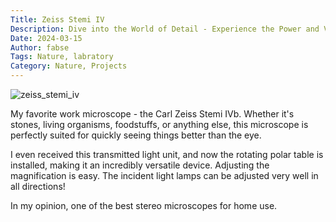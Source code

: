 ```yaml
---
Title: Zeiss Stemi IV
Description: Dive into the World of Detail - Experience the Power and Versatility of my Home Stereo Microscope
Date: 2024-03-15
Author: fabse
Tags: Nature, labratory
Category: Nature, Projects
---
```


![zeiss_stemi_iv]({static}/articles/Zeiss_stemi_IVb.jpg)

My favorite work microscope - the Carl Zeiss Stemi IVb. Whether it's stones, living organisms, foodstuffs, or anything else, this microscope is perfectly suited for quickly seeing things better than the eye.

I even received this transmitted light unit, and now the rotating polar table is installed, making it an incredibly versatile device. Adjusting the magnification is easy. The incident light lamps can be adjusted very well in all directions!

In my opinion, one of the best stereo microscopes for home use.